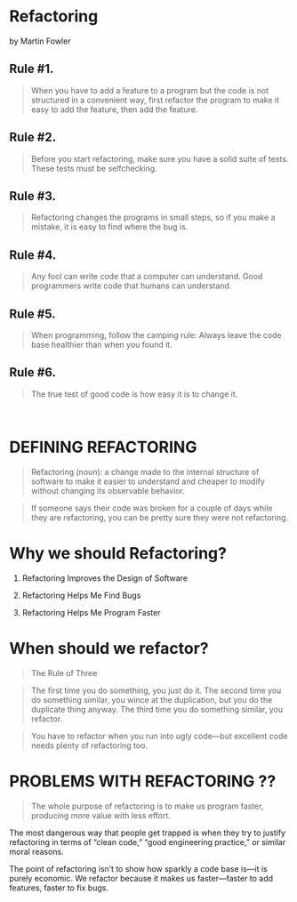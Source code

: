 # Refactoring

by Martin Fowler

## Rule #1.

> When you have to add a feature to a program but the code is not structured in
> a convenient way, first refactor the program to make it easy to add the feature, then
> add the feature.

## Rule #2.

> Before you start refactoring, make sure you have a solid suite of tests. These
> tests must be selfchecking.

## Rule #3.

> Refactoring changes the programs in small steps, so if you make a mistake, it
> is easy to find where the bug is.

## Rule #4.

> Any fool can write code that a computer can understand. Good programmers
> write code that humans can understand.

## Rule #5.

> When programming, follow the camping rule: Always leave the code base
> healthier than when you found it.

## Rule #6.

> The true test of good code is how easy it is to change it.

<br/>

# DEFINING REFACTORING

> Refactoring (noun): a change made to the internal structure of software to make it easier to understand and cheaper to modify without changing its observable behavior.

> If someone says their code was broken for a couple of days while they are
> refactoring, you can be pretty sure they were not refactoring.

# Why we should Refactoring?

1. Refactoring Improves the Design of Software

2. Refactoring Helps Me Find Bugs

3. Refactoring Helps Me Program Faster

# When should we refactor?

> The Rule of Three

> The first time you do something, you just do it.
> The second time you do something similar, you wince at the
> duplication, but you do the duplicate thing anyway. The third time you do
> something similar, you refactor.

> You have to refactor when you run into ugly code—but excellent code needs plenty of refactoring too.

# PROBLEMS WITH REFACTORING ??

> The whole purpose of refactoring is to make us program faster, producing more value with less effort.

The most dangerous way that people get trapped is when they try to justify refactoring in terms of “clean code,” “good engineering practice,” or similar moral reasons.

The point of refactoring isn’t to show how sparkly a code base is—it is purely economic. We refactor because it makes us faster—faster to add features, faster to fix bugs.
